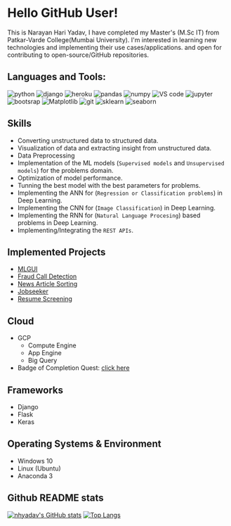 # Hello GitHub User!

This is Narayan Hari Yadav, I have completed my Master's (M.Sc IT) from Patkar-Varde College(Mumbai University). I'm interested in learning new technologies and implementing their use cases/applications. and open for contributing to open-source/GitHub repositories.

## Languages and Tools:
<a><img src="https://img.shields.io/static/v1?label=3&message=Python&color=green&style=flat&logo=python" alt="python"></a>
<a><img src="https://img.shields.io/static/v1?label=framework&message=Django&color=green&style=flat&logo=django" alt="django"></a>
<a><img src="https://img.shields.io/static/v1?label=2&message=Heroku&color=green&style=flat&logo=heroku" alt="heroku"></a>
<a><img src="https://img.shields.io/static/v1?label=lib&message=Pandas&color=green&style=flat&logo=pandas" alt="pandas"></a>
<a><img src="https://img.shields.io/static/v1?label=lib&message=Numpy&color=green&style=flat&logo=numpy" alt="numpy"></a>
<a><img src="https://img.shields.io/static/v1?label=editor&message=VS code&color=green&style=flat&logo=vs" alt="VS code"></a>
<a><img src="https://img.shields.io/static/v1?label=notebook&message=jupyter notebook&color=green&style=flat&logo=jupyter" alt="jupyter"></a>
<a><img src="https://img.shields.io/static/v1?label=markup&message=Bootstrap&color=green&style=flat&logo=bootstrap" alt="bootsrap"></a>
<a><img src="https://img.shields.io/static/v1?label=lib&message=Matplotlib&color=green&style=flat&logo=matplotlib" alt="Matplotlib"></a>
<a><img src="https://img.shields.io/static/v1?label=version control&message=Git&color=green&style=flat&logo=git" alt="git"></a>
<a><img src="https://img.shields.io/static/v1?label=lib&message=Sklearn&color=green&style=flat&logo=sklearn" alt="sklearn"></a>
<a><img src="https://img.shields.io/static/v1?label=lib&message=Seaborn&color=green&style=flat&logo=seaborn" alt="seaborn"></a>

## Skills
- Converting unstructured data to structured data.
- Visualization of data and extracting insight from unstructured data.
- Data Preprocessing
- Implementation of the ML models (`Supervised models` and `Unsupervised models`) for the problems domain.
- Optimization of model performance.
- Tunning the best model with the best parameters for problems.
- Implementing the ANN for (`Regression or Classification problems`) in Deep Learning.
- Implementing the CNN for (`Image Classification`) in Deep Learning.
- Implementing the RNN for (`Natural Language Procesing`) based problems in Deep Learning.
- Implementing/Integrating the `REST APIs`.

## Implemented Projects
- [MLGUI](https://mlgui-e219d.web.app/)
- [Fraud Call Detection](https://github.com/nhyadav/fraud-call-detection-app.git)
- [News Article Sorting](https://github.com/nhyadav/News-Article-Sorting.git)
- [Jobseeker](https://github.com/nhyadav/Apanajobportal.git)
- [Resume Screening](https://github.com/nhyadav/mock-interview-with-AI.git)

## Cloud
- GCP
  - Compute Engine
  - App Engine
  - Big Query
- Badge of Completion Quest: [click here](https://google.qwiklabs.com/public_profiles/181aab30-47a0-4220-8f85-2e22fb588ff3)

## Frameworks
- Django
- Flask
- Keras

## Operating Systems & Environment
- Windows 10
- Linux (Ubuntu)
- Anaconda 3

## Github README stats
[![nhyadav's GitHub stats](https://github-readme-stats.vercel.app/api?username=nhyadav&show_icons=true&theme=radical)](https://github.com/nhyadav/github-readme-stats) [![Top Langs](https://github-readme-stats.vercel.app/api/top-langs/?username=nhyadav&hide=javascript&layout=compact)](https://github.com/nhyadav/github-readme-stats)
